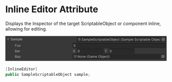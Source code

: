 # Inline Editor Attribute

Displays the Inspector of the target ScriptableObject or component inline, allowing for editing.

![img](../../../images/img-attribute-inline-editor.png)

```cs 
[InlineEditor]
public SampleScriptableObject sample;
```